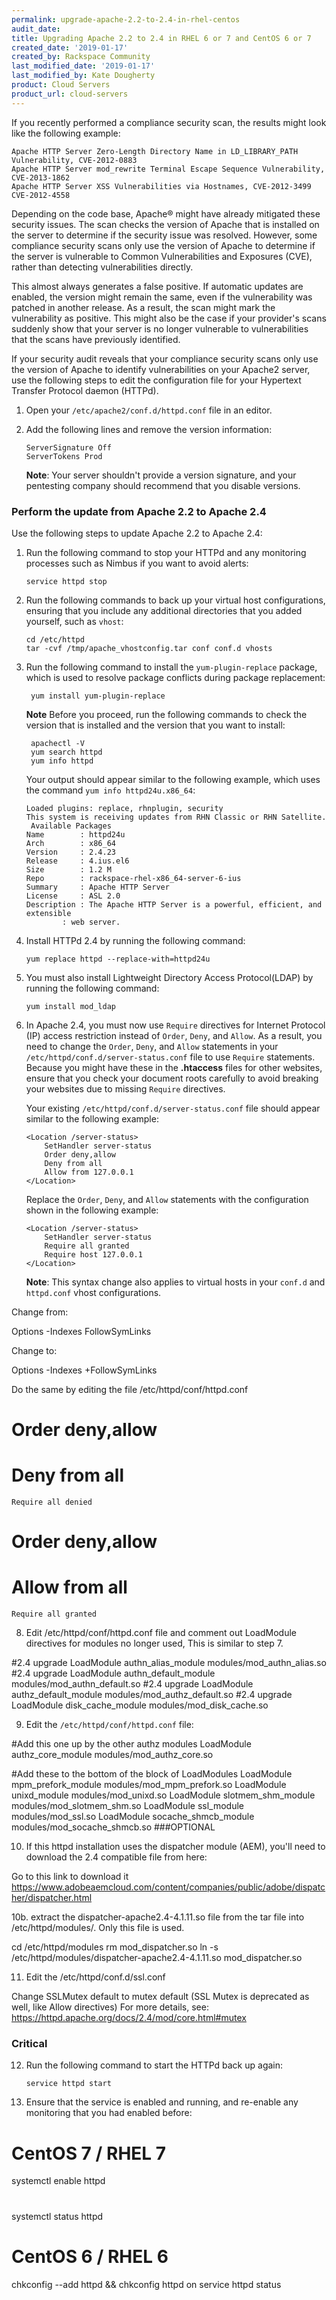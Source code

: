 ```yaml
---
permalink: upgrade-apache-2.2-to-2.4-in-rhel-centos
audit_date:
title: Upgrading Apache 2.2 to 2.4 in RHEL 6 or 7 and CentOS 6 or 7
created_date: '2019-01-17'
created_by: Rackspace Community
last_modified_date: '2019-01-17'
last_modified_by: Kate Dougherty
product: Cloud Servers
product_url: cloud-servers
---
```


If you recently performed a compliance security scan, the results might look like the following example:

    Apache HTTP Server Zero-Length Directory Name in LD_LIBRARY_PATH Vulnerability, CVE-2012-0883
    Apache HTTP Server mod_rewrite Terminal Escape Sequence Vulnerability, CVE-2013-1862
    Apache HTTP Server XSS Vulnerabilities via Hostnames, CVE-2012-3499 CVE-2012-4558

Depending on the code base, Apache&reg; might have already mitigated these security issues. The scan checks the version of Apache that is installed on the server to determine if the security issue was resolved. However, some compliance security scans only use the version of Apache to determine if the server is vulnerable to Common Vulnerabilities and Exposures (CVE), rather than detecting vulnerabilities directly. 

This almost always generates a false positive. If automatic updates are enabled, the version might remain the same, even if the vulnerability was patched in another release. As a result, the scan might mark the vulnerability as positive. This might also be the case if your provider's scans suddenly show that your server is no longer vulnerable to vulnerabilities that the scans have previously identified.

If your security audit reveals that your compliance security scans only use the version of Apache to identify vulnerabilities on your Apache2 server, use the following steps to edit the configuration file for your Hypertext Transfer Protocol daemon (HTTPd).

1. Open your `/etc/apache2/conf.d/httpd.conf` file in an editor. 

2. Add the following lines and remove the version information:

       ServerSignature Off
       ServerTokens Prod

   **Note**: Your server shouldn't provide a version signature, and your pentesting company should recommend that you disable 
   versions.

### Perform the update from Apache 2.2 to Apache 2.4

Use the following steps to update Apache 2.2 to Apache 2.4:

1. Run the following command to stop your HTTPd and any monitoring processes such as Nimbus if you want to avoid alerts:

       service httpd stop

2. Run the following commands to back up your virtual host configurations, ensuring that you include any additional 
   directories that you added yourself, such as `vhost`:

       cd /etc/httpd
       tar -cvf /tmp/apache_vhostconfig.tar conf conf.d vhosts

3. Run the following command to install the `yum-plugin-replace` package, which is used to resolve package conflicts during 
   package replacement:

        yum install yum-plugin-replace

   **Note** Before you proceed, run the following commands to check the version that is installed and the version that you 
   want to install:

        apachectl -V
        yum search httpd
        yum info httpd

   Your output should appear similar to the following example, which uses the command `yum info httpd24u.x86_64`:

       Loaded plugins: replace, rhnplugin, security
       This system is receiving updates from RHN Classic or RHN Satellite.
        Available Packages
       Name        : httpd24u
       Arch        : x86_64
       Version     : 2.4.23
       Release     : 4.ius.el6
       Size        : 1.2 M
       Repo        : rackspace-rhel-x86_64-server-6-ius
       Summary     : Apache HTTP Server
       License     : ASL 2.0
       Description : The Apache HTTP Server is a powerful, efficient, and extensible
               : web server.

4. Install HTTPd 2.4 by running the following command:

       yum replace httpd --replace-with=httpd24u

5. You must also install Lightweight Directory Access Protocol(LDAP) by running the following command:

       yum install mod_ldap

6. In Apache 2.4, you must now use `Require` directives for Internet Protocol (IP) access restriction instead of `Order`, 
   `Deny`, and `Allow`. As a result, you need to change the `Order`, `Deny`, and `Allow` statements in your 
   `/etc/httpd/conf.d/server-status.conf` file to use `Require` statements. Because you might have these in the **.htaccess** 
   files for other websites, ensure that you check your document roots carefully to avoid breaking your websites due to 
   missing `Require` directives.
   
   Your existing `/etc/httpd/conf.d/server-status.conf` file should appear similar to the following example:

       <Location /server-status>
           SetHandler server-status
           Order deny,allow
           Deny from all
           Allow from 127.0.0.1
       </Location>

   Replace the `Order`, `Deny`, and `Allow` statements with the configuration shown in the following example:

       <Location /server-status>
           SetHandler server-status
           Require all granted
           Require host 127.0.0.1
       </Location>

   **Note**: This syntax change also applies to virtual hosts in your `conf.d` and `httpd.conf` vhost configurations.


Change from:

Options -Indexes FollowSymLinks

Change to:

Options -Indexes +FollowSymLinks

Do the same by editing the file /etc/httpd/conf/httpd.conf 

#    Order deny,allow
#    Deny from all
    Require all denied
 
#    Order deny,allow
#    Allow from all
    Require all granted

8. Edit /etc/httpd/conf/httpd.conf file and comment out LoadModule directives for modules no longer used, This is similar to step 7.

#2.4 upgrade LoadModule authn_alias_module modules/mod_authn_alias.so
#2.4 upgrade LoadModule authn_default_module modules/mod_authn_default.so
#2.4 upgrade LoadModule authz_default_module modules/mod_authz_default.so
#2.4 upgrade LoadModule disk_cache_module modules/mod_disk_cache.so

9. Edit the `/etc/httpd/conf/httpd.conf` file:

#Add this one up by the other authz modules
LoadModule authz_core_module modules/mod_authz_core.so
 
#Add these to the bottom of the block of LoadModules
LoadModule mpm_prefork_module modules/mod_mpm_prefork.so
LoadModule unixd_module modules/mod_unixd.so
LoadModule slotmem_shm_module modules/mod_slotmem_shm.so
LoadModule ssl_module modules/mod_ssl.so
LoadModule socache_shmcb_module modules/mod_socache_shmcb.so
###OPTIONAL

10. If this httpd installation uses the dispatcher module (AEM), you'll need to download the 2.4 compatible file from here:

Go to this link to download it https://www.adobeaemcloud.com/content/companies/public/adobe/dispatcher/dispatcher.html

10b. extract the dispatcher-apache2.4-4.1.11.so file from the tar file into /etc/httpd/modules/. Only this file is used.

cd /etc/httpd/modules
rm mod_dispatcher.so
ln -s /etc/httpd/modules/dispatcher-apache2.4-4.1.11.so mod_dispatcher.so

11. Edit the /etc/httpd/conf.d/ssl.conf

Change SSLMutex default to mutex default (SSL Mutex is deprecated as well, like Allow directives)
For more details, see: https://httpd.apache.org/docs/2.4/mod/core.html#mutex

### Critical

12. Run the following command to start the HTTPd back up again:

        service httpd start

13. Ensure that the service is enabled and running, and re-enable any monitoring that you had enabled before:

# CentOS 7 / RHEL 7

systemctl enable httpd
#
systemctl status httpd

# CentOS 6 / RHEL 6

chkconfig --add httpd && chkconfig httpd on
service httpd status
